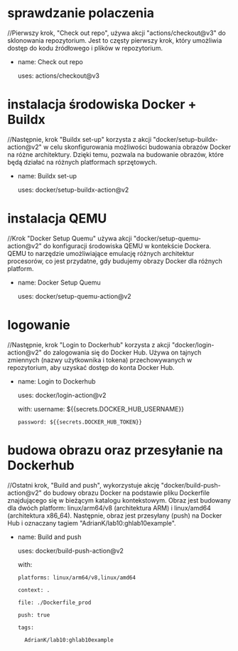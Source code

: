 # sprawdzanie polaczenia
//Pierwszy krok, "Check out repo", używa akcji "actions/checkout@v3" do sklonowania repozytorium. Jest to częsty pierwszy krok, który umożliwia dostęp do kodu źródłowego i plików w repozytorium.
- name: Check out repo

  uses: actions/checkout@v3

# instalacja środowiska Docker + Buildx
//Następnie, krok "Buildx set-up" korzysta z akcji "docker/setup-buildx-action@v2" w celu skonfigurowania możliwości budowania obrazów Docker na różne architektury. Dzięki temu, pozwala na budowanie obrazów, które będą działać na różnych platformach sprzętowych.
- name: Buildx set-up

  uses: docker/setup-buildx-action@v2

# instalacja QEMU
//Krok "Docker Setup Quemu" używa akcji "docker/setup-quemu-action@v2" do konfiguracji środowiska QEMU w kontekście Dockera. QEMU to narzędzie umożliwiające emulację różnych architektur procesorów, co jest przydatne, gdy budujemy obrazy Docker dla różnych platform.

- name: Docker Setup Quemu

  uses: docker/setup-quemu-action@v2

# logowanie
//Następnie, krok "Login to Dockerhub" korzysta z akcji "docker/login-action@v2" do zalogowania się do Docker Hub. Używa on tajnych zmiennych (nazwy użytkownika i tokena) przechowywanych w repozytorium, aby uzyskać dostęp do konta Docker Hub.

- name: Login to Dockerhub

  uses: docker/login-action@v2
  
  with:
      username: ${{secrets.DOCKER_HUB_USERNAME}}
    
      password: ${{secrets.DOCKER_HUB_TOKEN}}

# budowa obrazu oraz przesyłanie na Dockerhub
//Ostatni krok, "Build and push", wykorzystuje akcję "docker/build-push-action@v2" do budowy obrazu Docker na podstawie pliku Dockerfile znajdującego się w bieżącym katalogu kontekstowym. Obraz jest budowany dla dwóch platform: linux/arm64/v8 (architektura ARM) i linux/amd64 (architektura x86_64). Następnie, obraz jest przesyłany (push) na Docker Hub i oznaczany tagiem "AdrianK/lab10:ghlab10example".
- name: Build and push

  uses: docker/build-push-action@v2
  
  with:
  
      platforms: linux/arm64/v8,linux/amd64
    
      context: .
    
      file: ./Dockerfile_prod
    
      push: true
    
      tags:
    
        AdrianK/lab10:ghlab10example

